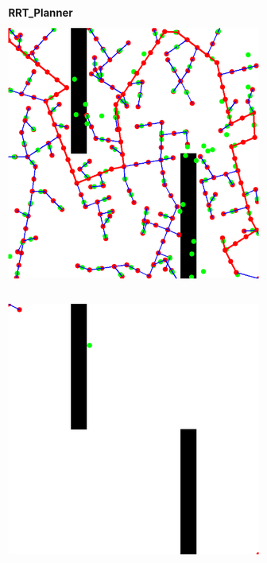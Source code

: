 ## RRT_Planner
![img](https://github.com/softdream/RRT_Planner/blob/master/rrt.png) </br>
</br>
</br>

![img](https://github.com/softdream/RRT_Planner/blob/master/rrt.gif) </br>

